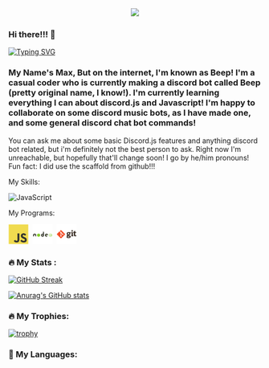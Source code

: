 <div id="header" align="center">
  <img src="https://th.bing.com/th/id/R.56ba604191621768d7ef57f71ed07118?rik=dSAu%2bULhMUe1lA&riu=http%3a%2f%2fpa1.narvii.com%2f6081%2f11d309bbb7df7cfc2a378e4a3275ca9c81aa8fe6_00.gif&ehk=hsEfWE6lxIz6%2byfc2%2f%2bd%2bnwccOPn06PGDw2%2bxgvWW0E%3d&risl=&pid=ImgRaw&r=0" width="100"/>
</div>

### Hi there!!! 👋

<div id="header" align="centre">

[![Typing SVG](https://readme-typing-svg.herokuapp.com?lines=Beepsheep89;Javascript+Coder;Massive+Yoshi+Enthusiast;Atom+Vs.+VSC%3F%3F%3F)](https://git.io/typing-svg)

</div>


<!--
**Beepsheep89/Beepsheep89** is a ✨ _special_ ✨ repository because its `README.md` (this file) appears on your GitHub profile.

Here are some ideas to get you started:

- 🔭 I’m currently working on ...
- 🌱 I’m currently learning ...
- 👯 I’m looking to collaborate on ...
- 🤔 I’m looking for help with ...
- 💬 Ask me about ...
- 📫 How to reach me: ...
- 😄 Pronouns: ...
- ⚡ Fun fact: ...
-->

### My Name's Max, But on the internet, I'm known as Beep! I'm a casual coder who is currently making a discord bot called Beep (pretty original name, I know!). I'm currently learning everything I can about discord.js and Javascript! I'm happy to collaborate on some discord music bots, as I have made one, and some general discord chat bot commands!
You can ask me about some basic Discord.js features and anything discord bot related, but i'm definitely not the best person to ask. Right now I'm unreachable, but hopefully that'll change soon! I go by he/him pronouns!
Fun fact: I did use the scaffold from github!!!
<div>
My Skills:
<div>

![JavaScript](https://img.shields.io/badge/javascript-%23323330.svg?style=for-the-badge&logo=javascript&logoColor=%23F7DF1E)


My Programs:
<div align= "centre">
<div>
  <img src="https://github.com/devicons/devicon/blob/master/icons/javascript/javascript-original.svg" title="JavaScript" alt="JavaScript" width="40" height="40"/>&nbsp;
  <img src="https://github.com/devicons/devicon/blob/master/icons/nodejs/nodejs-original-wordmark.svg" title="NodeJS" alt="NodeJS" width="40" height="40"/>&nbsp;
  <img src="https://github.com/devicons/devicon/blob/master/icons/git/git-original-wordmark.svg" title="Git" **alt="Git" width="40" height="40"/>
</div>





### :fire: My Stats :

[![GitHub Streak](http://github-readme-streak-stats.herokuapp.com?user=Beepsheep89&theme=dark&background=000000)](https://git.io/streak-stats)

[![Anurag's GitHub stats](https://github-readme-stats.vercel.app/api?username=Beepsheep89)](https://github.com/anuraghazra/github-readme-stats)

### :fire: My Trophies:

[![trophy](https://github-profile-trophy.vercel.app/?username=Beepsheep89&theme=onedark)](https://github.com/ryo-ma/github-profile-trophy)
  
  
### :hippopotamus: My Languages:



